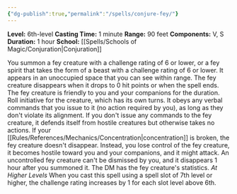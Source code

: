 ```yaml
---
{"dg-publish":true,"permalink":"/spells/conjure-fey/"}
---
```


**Level:** 6th-level
**Casting Time:** 1 minute
**Range:** 90 feet
**Components:** V, S
**Duration:** 1 hour
**School:** [[Spells/Schools of Magic/Conjuration\|Conjuration]]

You summon a fey creature with a challenge rating of 6 or lower, or a fey spirit that takes the form of a beast with a challenge rating of 6 or lower. It appears in an unoccupied space that you can see within range. The fey creature disappears when it drops to 0 hit points or when the spell ends.
The fey creature is friendly to you and your companions for the duration. Roll initiative for the creature, which has its own turns. It obeys any verbal commands that you issue to it (no action required by you), as long as they don't violate its alignment. If you don't issue any commands to the fey creature, it defends itself from hostile creatures but otherwise takes no actions.
If your [[Rules/References/Mechanics/Concentration\|concentration]] is broken, the fey creature doesn't disappear. Instead, you lose control of the fey creature, it becomes hostile toward you and your companions, and it might attack. An uncontrolled fey creature can't be dismissed by you, and it disappears 1 hour after you summoned it.
The DM has the fey creature's statistics.
_At Higher Levels_
When you cast this spell using a spell slot of 7th level or higher, the challenge rating increases by 1 for each slot level above 6th.